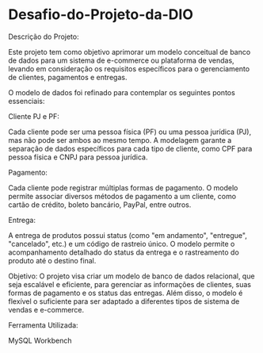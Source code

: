 # Desafio-do-Projeto-da-DIO
Descrição do Projeto:

Este projeto tem como objetivo aprimorar um modelo conceitual de banco de dados para um sistema de e-commerce ou plataforma de vendas, levando em consideração os requisitos específicos para o gerenciamento de clientes, pagamentos e entregas.

O modelo de dados foi refinado para contemplar os seguintes pontos essenciais:

Cliente PJ e PF:

Cada cliente pode ser uma pessoa física (PF) ou uma pessoa jurídica (PJ), mas não pode ser ambos ao mesmo tempo.
A modelagem garante a separação de dados específicos para cada tipo de cliente, como CPF para pessoa física e CNPJ para pessoa jurídica.

Pagamento:

Cada cliente pode registrar múltiplas formas de pagamento.
O modelo permite associar diversos métodos de pagamento a um cliente, como cartão de crédito, boleto bancário, PayPal, entre outros.

Entrega:

A entrega de produtos possui status (como "em andamento", "entregue", "cancelado", etc.) e um código de rastreio único.
O modelo permite o acompanhamento detalhado do status da entrega e o rastreamento do produto até o destino final.

Objetivo:
O projeto visa criar um modelo de banco de dados relacional, que seja escalável e eficiente, para gerenciar as informações de clientes, suas formas de pagamento e os status das entregas. Além disso, o modelo é flexível o suficiente para ser adaptado a diferentes tipos de sistema de vendas e e-commerce.

Ferramenta Utilizada:

MySQL Workbench
